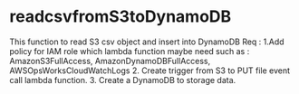 # readcsvfromS3toDynamoDB
This function to read S3 csv object and insert into DynamoDB
Req :
1.Add policy  for IAM role which lambda function maybe need such as : AmazonS3FullAccess, AmazonDynamoDBFullAccess, AWSOpsWorksCloudWatchLogs
2. Create trigger from S3 to PUT file event call lambda function.
3. Create a DynamoDB to storage data.
